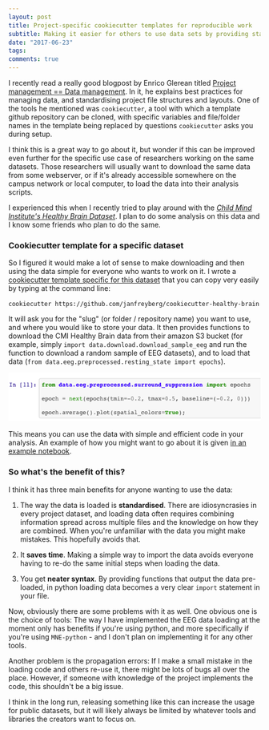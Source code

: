 ```yaml
---
layout: post
title: Project-specific cookiecutter templates for reproducible work
subtitle: Making it easier for others to use data sets by providing standardised ways of getting the data and loading the data with cookiecutter.
date: "2017-06-23"
tags:
comments: true
---
```


I recently read a really good blogpost by Enrico Glerean titled [Project management == Data management](https://eglerean.wordpress.com/2017/05/24/project-management-data-management/). In it, he explains best practices for managing data, and standardising project file structures and layouts. One of the tools he mentioned was `cookiecutter`, a tool with which a template github repository can be cloned, with specific variables and file/folder names in the template being replaced by questions `cookiecutter` asks you during setup.

I think this is a great way to go about it, but wonder if this can be improved even further for the specific use case of researchers working on the same datasets. Those researchers will usually want to download the same data from some webserver, or if it's already accessible somewhere on the campus network or local computer, to load the data into their analysis scripts.

I experienced this when I recently tried to play around with the [_Child Mind Institute's Healthy Brain Dataset_](https://fcon_1000.projects.nitrc.org/indi/cmi_healthy_brain_network/index.html). I plan to do some analysis on this data and I know some friends who plan to do the same.

### Cookiecutter template for a specific dataset

So I figured it would make a lot of sense to make downloading and then using the data simple for everyone who wants to work on it. I wrote a [cookiecutter template specific for this dataset](https://github.com/janfreyberg/cookiecutter-healthy-brain) that you can copy very easily by typing at the command line:

```
cookiecutter https://github.com/janfreyberg/cookiecutter-healthy-brain
```

It will ask you for the "slug" (or folder / repository name) you want to use, and where you would like to store your data. It then provides functions to download the CMI Healthy Brain data from their amazon S3 bucket (for example, simply `import data.download.download_sample_eeg` and run the function to download a random sample of EEG datasets), and to load that data (`from data.eeg.preprocessed.resting_state import epochs`).

![](/img/importing-data.png)

This means you can use the data with simple and efficient code in your analysis. An example of how you might want to go about it is given [in an example notebook](https://github.com/janfreyberg/cookiecutter-healthy-brain/blob/master/%7B%7Bcookiecutter.project_slug%7D%7D/00.02-use-eeg-data.ipynb).

### So what's the benefit of this?

I think it has three main benefits for anyone wanting to use the data:

1. The way the data is loaded is __standardised__. There are idiosyncrasies in every project dataset, and loading data often requires combining information spread across multiple files and the knowledge on how they are combined. When you're unfamiliar with the data you might make mistakes. This hopefully avoids that.

2. It __saves time__. Making a simple way to import the data avoids everyone having to re-do the same initial steps when loading the data.

3. You get __neater syntax__. By providing functions that output the data pre-loaded, in python loading data becomes a very clear `import` statement in your file.

Now, obviously there are some problems with it as well. One obvious one is the choice of tools: The way I have implemented the EEG data loading at the moment only has benefits if you're using python, and more specifically if you're using `MNE-python` - and I don't plan on implementing it for any other tools.

Another problem is the propagation errors: If I make a small mistake in the loading code and others re-use it, there might be lots of bugs all over the place. However, if someone with knowledge of the project implements the code, this shouldn't be a big issue.

I think in the long run, releasing something like this can increase the usage for public datasets, but it will likely always be limited by whatever tools and libraries the creators want to focus on.
